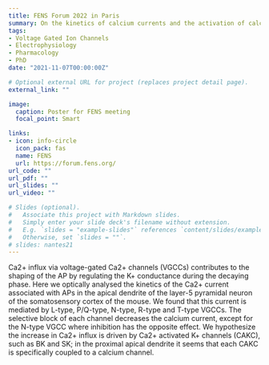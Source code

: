 ```yaml
---
title: FENS Forum 2022 in Paris
summary: On the kinetics of calcium currents and the activation of calcium-activated potassium channels in layer-5 pyramidal neuron dendrites
tags:
- Voltage Gated Ion Channels
- Electrophysiology
- Pharmacology
- PhD
date: "2021-11-07T00:00:00Z"

# Optional external URL for project (replaces project detail page).
external_link: ""

image:
  caption: Poster for FENS meeting
  focal_point: Smart

links:
- icon: info-circle
  icon_pack: fas
  name: FENS
  url: https://forum.fens.org/
url_code: ""
url_pdf: ""
url_slides: ""
url_video: ""

# Slides (optional).
#   Associate this project with Markdown slides.
#   Simply enter your slide deck's filename without extension.
#   E.g. `slides = "example-slides"` references `content/slides/example-slides.md`.
#   Otherwise, set `slides = ""`.
# slides: nantes21
---
```

Ca2+ influx via voltage-gated Ca2+ channels (VGCCs) contributes to the shaping of the AP by regulating the K+ conductance during the decaying phase. Here we optically analysed the kinetics of the Ca2+ current associated with APs in the apical dendrite of the layer-5 pyramidal neuron of the somatosensory cortex of the mouse. We found that this current is mediated by L-type, P/Q-type, N-type, R-type and T-type VGCCs. The selective block of each channel decreases the calcium current, except for the N-type VGCC where inhibition has the opposite effect. We hypothesize the increase in Ca2+ influx is driven by Ca2+ activated K+ channels (CAKC), such as BK and SK; in the proximal apical dendrite it seems that each CAKC is specifically coupled to a calcium channel. 